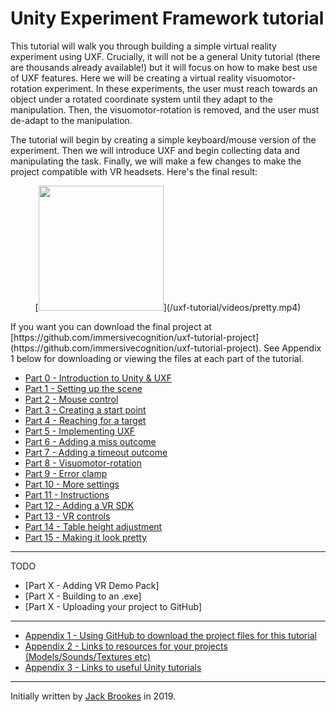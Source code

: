 # Unity Experiment Framework tutorial

This tutorial will walk you through building a simple virtual reality experiment using UXF. Crucially, it will not be a general Unity tutorial (there are thousands already available!) but it will focus on how to make best use of UXF features. Here we will be creating a virtual reality visuomotor-rotation experiment. In these experiments, the user must reach towards an object under a rotated coordinate system until they adapt to the manipulation. Then, the visuomotor-rotation is removed, and the user must de-adapt to the manipulation.

The tutorial will begin by creating a simple keyboard/mouse version of the experiment. Then we will introduce UXF and begin collecting data and manipulating the task. Finally, we will make a few changes to make the project compatible with VR headsets. Here's the final result:

<p align="center">
    [<img src="http://immersivecognition.github.io/uxf-tutorial/videos/pretty.png" width="200"/>](/uxf-tutorial/videos/pretty.mp4)
</p>
If you want you can download the final project at [https://github.com/immersivecognition/uxf-tutorial-project](https://github.com/immersivecognition/uxf-tutorial-project). See Appendix 1 below for downloading or viewing the files at each part of the tutorial.

* [Part 0 - Introduction to Unity & UXF](http://immersivecognition.github.io/uxf-tutorial/part-0)
* [Part 1 - Setting up the scene](http://immersivecognition.github.io/uxf-tutorial/part-1)
* [Part 2 - Mouse control](http://immersivecognition.github.io/uxf-tutorial/part-2)
* [Part 3 - Creating a start point](http://immersivecognition.github.io/uxf-tutorial/part-3)
* [Part 4 - Reaching for a target](http://immersivecognition.github.io/uxf-tutorial/part-4)
* [Part 5 - Implementing UXF](http://immersivecognition.github.io/uxf-tutorial/part-5)
* [Part 6 - Adding a miss outcome](http://immersivecognition.github.io/uxf-tutorial/part-6)
* [Part 7 - Adding a timeout outcome](http://immersivecognition.github.io/uxf-tutorial/part-7)
* [Part 8 - Visuomotor-rotation](http://immersivecognition.github.io/uxf-tutorial/part-8)
* [Part 9 - Error clamp](http://immersivecognition.github.io/uxf-tutorial/part-9)
* [Part 10 - More settings](http://immersivecognition.github.io/uxf-tutorial/part-10)
* [Part 11 - Instructions](http://immersivecognition.github.io/uxf-tutorial/part-11)
* [Part 12 - Adding a VR SDK](http://immersivecognition.github.io/uxf-tutorial/part-12)
* [Part 13 - VR controls](http://immersivecognition.github.io/uxf-tutorial/part-13)
* [Part 14 - Table height adjustment](http://immersivecognition.github.io/uxf-tutorial/part-14)
* [Part 15 - Making it look pretty](http://immersivecognition.github.io/uxf-tutorial/part-15)

---

TODO

* [Part X - Adding VR Demo Pack]
* [Part X - Building to an .exe]
* [Part X - Uploading your project to GitHub]

---

* [Appendix 1 - Using GitHub to download the project files for this tutorial](http://immersivecognition.github.io/uxf-tutorial/appendix-1)
* [Appendix 2 - Links to resources for your projects (Models/Sounds/Textures etc)](http://immersivecognition.github.io/uxf-tutorial/appendix-2)
* [Appendix 3 - Links to useful Unity tutorials](http://immersivecognition.github.io/uxf-tutorial/appendix-3)

---

Initially written by [Jack Brookes](https://twitter.com/jackbrookes) in 2019.